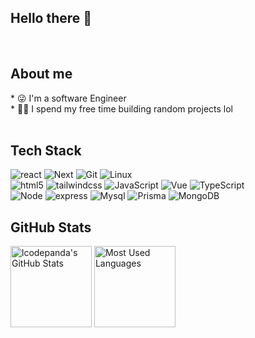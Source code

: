 <h2 align="left">Hello there 👋</h2>
<br />
<h2 align="left">About me</h2>
* 😜 I'm a software Engineer
<br />
* 👨‍💻 I spend my free time building random projects lol
<br />
<br />
<h2 align="left">Tech Stack</h2>

![react](https://img.shields.io/badge/-react-black?style=for-the-badge&logo=react&logoColor=blue)
![Next](https://img.shields.io/badge/-next.js-000000?style=for-the-badge&logo=nextdotjs&logoColor=white)
![Git](https://img.shields.io/badge/-Git-f05032?style=for-the-badge&logo=Git&logoColor=white)
![Linux](https://img.shields.io/badge/-Linux-FCC624?style=for-the-badge&logo=linux&logoColor=black)
<br />
![html5](https://img.shields.io/badge/-html5-e34f26?style=for-the-badge&logo=html5&logoColor=white)
![tailwindcss](https://img.shields.io/badge/-tailwindcss-38B2AC?style=for-the-badge&logo=tailwind-css&logoColor=white)
![JavaScript](https://img.shields.io/badge/JavaScript-323330?style=for-the-badge&logo=javascript&logoColor=F7DF1E) 
![Vue](https://img.shields.io/badge/Vue.js-black?style=for-the-badge&logo=vue.js)
![TypeScript](https://img.shields.io/badge/TypeScript-3178C6?logo=TypeScript&logoColor=FFF&style=for-the-badge) 
<br />
![Node](https://img.shields.io/badge/-Node.js-339933?style=for-the-badge&logo=Node.js&logoColor=white)
![express](https://img.shields.io/badge/-express.js-000000?style=for-the-badge&logo=express&logoColor=white)
![Mysql](https://img.shields.io/badge/MySQL-blue?style=for-the-badge&logo=mysql&logoColor=black)
![Prisma](https://img.shields.io/badge/Prisma-3982CE?style=for-the-badge&logo=Prisma&logoColor=white)
![MongoDB](https://img.shields.io/badge/-MongoDB-4DB33D?style=for-the-badge&logo=mongodb&logoColor=FFFFFF)

<h2 align="left">GitHub Stats</h2>

<img height="130px" src="https://github-readme-stats.vercel.app/api?username=Xuenew&hide_title=true&show_icons=true&hide=issues&include_all_commits=true&count_private=true&theme=graywhite&hide_border=true&bg_color=45,ff7979,ffd479,fffc79,73fa79" alt="lcodepanda's GitHub Stats"> <img height="130px" src="https://github-readme-stats.vercel.app/api/top-langs?username=lcodepanda&hide_title=true&layout=compact&theme=graywhite&hide_border=true&bg_color=45,fffc79,73fa79,75f0db" alt="Most Used Languages">



